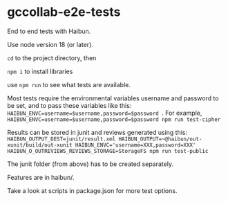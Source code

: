 # gccollab-e2e-tests

End to end tests with Haibun.

Use node version 18 (or later).

`cd` to the project directory, then

`npm i` to install libraries

use `npm run` to see what tests are available.

Most tests require the environmental variables username and password to be set, 
and to pass these variables like this:
`HAIBUN_ENVC=username=$username,password=$password `. 
For example, 
`HAIBUN_ENVC=username=$username,password=$password npm run test-cipher`

Results can be stored in junit and reviews generated using this:
`HAIBUN_OUTPUT_DEST=junit/result.xml HAIBUN_OUTPUT=~@haibun/out-xunit/build/out-xunit HAIBUN_ENVC='username=XXX,password=XXX' HAIBUN_O_OUTREVIEWS_REVIEWS_STORAGE=StorageFS npm run test-public`

The junit folder (from above) has to be created separately.

Features are in haibun/.

Take a look at scripts in package.json for more test options.

